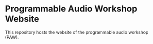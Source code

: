 # Programmable Audio Workshop Website

This repository hosts the website of the programmable audio workshop (PAW).
